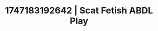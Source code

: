 ---
categories:
- Soft lighting seduction
- Audio stimulation
- Consent-based play
- Digital dominatrix
- Vintage boudoir
image: /assets/images/1747183192642.jpg
layout: post
seo:
  description: Featured content with high-quality Scat Fetish, ABDL Play. HD images
    available.
  keywords: Scat Fetish, ABDL Play
  og_image: /assets/images/1747183192642.jpg
  schema_type: VisualArtwork
tags:
- ABDL Play
- '#1747183192642'
- Scat Fetish
title: 1747183192642 | Scat Fetish ABDL Play
---